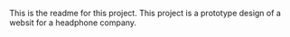 This is the readme for this project.
This project is a prototype design of a websit for a headphone company.
 
